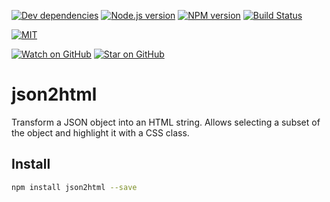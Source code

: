 [![Dev dependencies][dependencies-badge]][dependencies]
[![Node.js version][nodejs-badge]][nodejs]
[![NPM version][npm-badge]][npm]
[![Build Status][travis-badge]][travis-ci]

[![MIT][license-badge]][LICENSE]

[![Watch on GitHub][github-watch-badge]][github-watch]
[![Star on GitHub][github-star-badge]][github-star]

# json2html

Transform a JSON object into an HTML string. Allows selecting a subset of the object and highlight it with a CSS class.

## Install

```sh
npm install json2html --save
```

[dependencies-badge]: https://david-dm.org/amelki/json2html/dev-status.svg
[dependencies]: https://david-dm.org/amelki/json2html?type=dev
[nodejs-badge]: https://img.shields.io/badge/node->=%206.9-blue.svg
[nodejs]: https://nodejs.org/dist/latest-v6.x/docs/api/
[npm-badge]: https://img.shields.io/badge/npm->=%203.10.8-blue.svg
[npm]: https://docs.npmjs.com/
[travis-badge]: https://travis-ci.org/amelki/json2html.svg?branch=master
[travis-ci]: https://travis-ci.org/amelki/json2html
[license-badge]: https://img.shields.io/badge/license-MIT-blue.svg
[license]: https://github.com/adonf98/json2html/blob/master/LICENSE
[prs-badge]: https://img.shields.io/badge/PRs-welcome-brightgreen.svg
[prs]: http://makeapullrequest.com
[donate-badge]: https://img.shields.io/badge/$-support-green.svg
[donate]: http://bit.ly/donate-js
[github-watch-badge]: https://img.shields.io/github/watchers/amelki/json2html.svg?style=social
[github-watch]: https://github.com/amelki/json2html/watchers
[github-star-badge]: https://img.shields.io/github/stars/amelki/json2html.svg?style=social
[github-star]: https://github.com/amelki/json2html/stargazers
[jest]: https://facebook.github.io/jest/
[tslint]: https://palantir.github.io/tslint/
